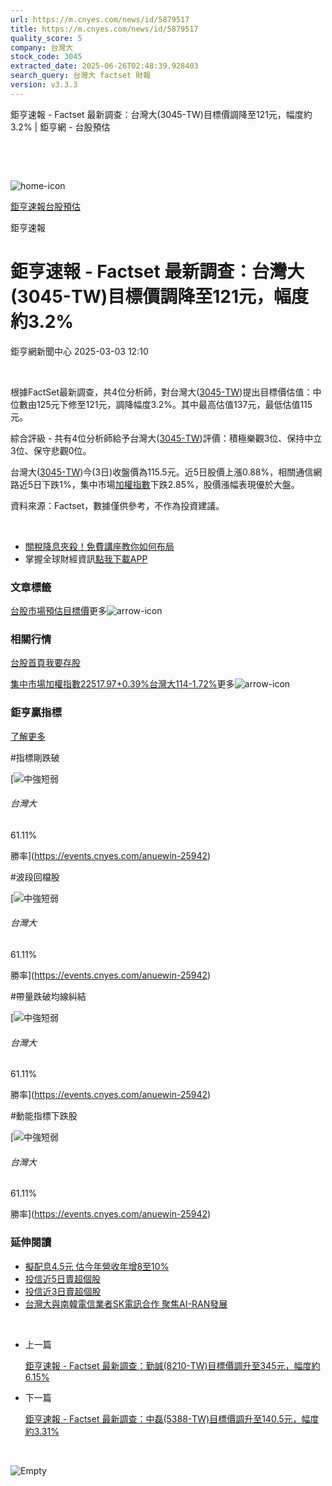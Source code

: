 ```yaml
---
url: https://m.cnyes.com/news/id/5879517
title: https://m.cnyes.com/news/id/5879517
quality_score: 5
company: 台灣大
stock_code: 3045
extracted_date: 2025-06-26T02:48:39.928403
search_query: 台灣大 factset 財報
version: v3.3.3
---
```


鉅亨速報 - Factset 最新調查：台灣大(3045-TW)目標價調降至121元，幅度約3.2% | 鉅亨網 - 台股預估

‌

‌

![home-icon](/assets/icons/breadCrumb/symbol-icon-home.svg)

[鉅亨速報](/news/cat/anue_live)[台股預估](/news/cat/tw_forecast)

鉅亨速報

# 鉅亨速報 - Factset 最新調查：台灣大(3045-TW)目標價調降至121元，幅度約3.2%

鉅亨網新聞中心 2025-03-03 12:10

‌

根據FactSet最新調查，共4位分析師，對台灣大([3045-TW](https://www.cnyes.com/twstock/3045))提出目標價估值：中位數由125元下修至121元，調降幅度3.2%。其中最高估值137元，最低估值115元。

綜合評級 - 共有4位分析師給予台灣大([3045-TW](https://www.cnyes.com/twstock/3045))評價：積極樂觀3位、保持中立3位、保守悲觀0位。

台灣大([3045-TW](https://www.cnyes.com/twstock/3045))今(3日)收盤價為115.5元。近5日股價上漲0.88%，相關通信網路近5日下跌1%，集中市場[加權指數](https://invest.cnyes.com/index/TWS/TSE01)下跌2.85%，股價漲幅表現優於大盤。

資料來源：Factset，數據僅供參考，不作為投資建議。

‌

* [關稅降息夾殺！免費講座教你如何布局](https://www.rsc.com.tw/Cnyes_RSC/SeminarBooking2025InvestmentOutlook.aspx?utm_source=anue&utm_medium=usstocks_end)
* 掌握全球財經資訊[點我下載APP](http://www.cnyes.com/app/?utm_source=mweb&utm_medium=HamMenuBanner&utm_campaign=fixed&utm_content=entr)

### 文章標籤

[台股](https://news.cnyes.com/tag/台股 "台股")[市場預估](https://news.cnyes.com/tag/市場預估 "市場預估")[目標價](https://news.cnyes.com/tag/目標價 "目標價")更多![arrow-icon](/assets/icons/arrows/arrow-down.svg)

### 相關行情

[台股首頁](https://www.cnyes.com/twstock)[我要存股](https://supr.link/8OHaU)

[集中市場加權指數22517.97+0.39%](https://invest.cnyes.com/index/TWS/TSE01)[台灣大114-1.72%](https://www.cnyes.com/twstock/3045)更多![arrow-icon](/assets/icons/arrows/arrow-down.svg)

### 鉅亨贏指標

[了解更多](https://events.cnyes.com/anuewin-25942)

#指標剛跌破

[![中強短弱](/assets/icons/win-indicator/long-to-short.svg)

###### 台灣大

61.11%

勝率](https://events.cnyes.com/anuewin-25942)

#波段回檔股

[![中強短弱](/assets/icons/win-indicator/long-to-short.svg)

###### 台灣大

61.11%

勝率](https://events.cnyes.com/anuewin-25942)

#帶量跌破均線糾結

[![中強短弱](/assets/icons/win-indicator/long-to-short.svg)

###### 台灣大

61.11%

勝率](https://events.cnyes.com/anuewin-25942)

#動能指標下跌股

[![中強短弱](/assets/icons/win-indicator/long-to-short.svg)

###### 台灣大

61.11%

勝率](https://events.cnyes.com/anuewin-25942)

### 延伸閱讀

* [擬配息4.5元 估今年營收年增8至10%](/news/id/5877492)
* [投信近5日賣超個股](/news/id/5875719)
* [投信近3日賣超個股](/news/id/5875717)
* [台灣大與南韓電信業者SK電訊合作 聚焦AI-RAN發展](/news/id/5873273)

‌

* 上一篇

  [鉅亨速報 - Factset 最新調查：勤誠(8210-TW)目標價調升至345元，幅度約6.15%](/news/id/5879885)
* 下一篇

  [鉅亨速報 - Factset 最新調查：中磊(5388-TW)目標價調升至140.5元，幅度約3.31%](/news/id/5878973)

‌

![Empty](/assets/icons/skeleton/empty-image.svg)

‌